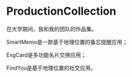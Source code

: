 ProductionCollection
====================

在大学期间，我和我的团队的作品集。

SmartMemo是一款基于地理位置的备忘提醒应用；

ExgCard是多功能名片交换应用；

FindYou是基于地理位置的社交应用。